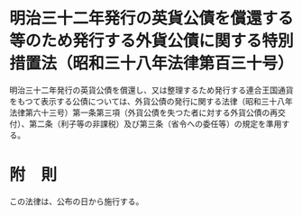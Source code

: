 # 明治三十二年発行の英貨公債を償還する等のため発行する外貨公債に関する特別措置法（昭和三十八年法律第百三十号）
明治三十二年発行の英貨公債を償還し、又は整理するため発行する連合王国通貨をもつて表示する公債については、外貨公債の発行に関する法律（昭和三十八年法律第六十三号）第一条第三項（外貨公債を失つた者に対する外貨公債の再交付）、第二条（利子等の非課税）及び第三条（省令への委任等）の規定を準用する。
# 附　則
この法律は、公布の日から施行する。
